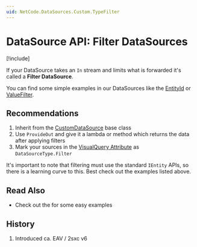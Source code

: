 ```yaml
---
uid: NetCode.DataSources.Custom.TypeFilter
---
```


# DataSource API: Filter DataSources

[!include[](~/pages/basics/stack/_shared-float-summary.md)]
<style> .context-box-summary .datasource-custom { visibility: visible; } </style>

If your DataSource takes an `In` stream and limits what is forwarded it's called a **Filter DataSource**.

You can find some simple examples in our DataSources like the [EntityId](xref:ToSic.Eav.DataSources.EntityIdFilter) or [ValueFilter](xref:ToSic.Eav.DataSources.ValueFilter).

## Recommendations

1. Inherit from the [CustomDataSource](xref:ToSic.Eav.DataSource.CustomDataSource) base class
1. Use `ProvideOut` and give it a lambda or method which returns the data after applying filters
1. Mark your sources in the [VisualQuery Attribute](xref:NetCode.DataSources.Custom.VisualQueryAttribute) as `DataSourceType.Filter`

It's important to note that filtering must use the standard `IEntity` APIs, so there is a learning curve to this.
Best check out the examples listed above.

## Read Also

* Check out the [](xref:Tut.DynamicDataSources) for some easy examples

## History

1. Introduced ca. EAV / 2sxc v6
